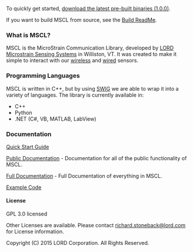 To quickly get started, [download the latest pre-built binaries (1.0.0)](https://github.com/LORD-MicroStrain/MSCL/releases/download/v1.0.0/MSCL_1.0.0.zip). 

If you want to build MSCL from source, see the [Build ReadMe](https://github.com/LORD-MicroStrain/MSCL/blob/master/BuildScripts/buildReadme.md).

### What is MSCL?
MSCL is the MicroStrain Communication Library, developed by [LORD Microstrain Sensing Systems](http://microstrain.com) in Williston, VT. It was created to make it simple to interact with our [wireless](http://www.microstrain.com/wireless/sensors) and [wired](http://www.microstrain.com/inertial) sensors.

### Programming Languages
MSCL is written in C++, but by using [SWIG](http://swig.org/) we are able to wrap it into a variety of languages.
The library is currently available in:
* C++
* Python
* .NET (C#, VB, MATLAB, LabView)

### Documentation
[Quick Start Guide](http://lord-microstrain.github.io/MSCL/Documentation/Getting%20Started/index.html)

[Public Documentation](http://lord-microstrain.github.io/MSCL/Documentation/MSCL_Public_Documentation/index.html) - Documentation for all of the public functionality of MSCL.

[Full Documentation](http://lord-microstrain.github.io/MSCL/Documentation/MSCL_Full_Documentation/index.html) - Full Documentation of everything in MSCL.

[Example Code](https://github.com/LORD-MicroStrain/MSCL/tree/master/MSCL_Examples)

#### License
GPL 3.0 licensed

Other Licenses are available. Please contact richard.stoneback@lord.com for License information.

Copyright (C) 2015 LORD Corporation. All Rights Reserved.

